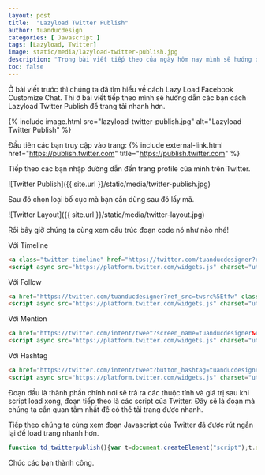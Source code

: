 ```yaml
---
layout: post
title:  "Lazyload Twitter Publish"
author: tuanducdesign
categories: [ Javascript ]
tags: [Lazyload, Twitter]
image: static/media/lazyload-twitter-publish.jpg
description: "Trong bài viết tiếp theo của ngày hôm nay mình sẽ hướng dẫn các bạn cách Lazyload script của Twitter để tải trang nhanh hơn."
toc: false
---
```


Ở bài viết trước thì chúng ta đã tìm hiểu về cách Lazy Load Facebook Customize Chat. Thì ở bài viết tiếp theo mình sẽ hướng dẫn các bạn cách Lazyload Twitter Publish để trang tải nhanh hơn.

{% include image.html src="lazyload-twitter-publish.jpg" alt="Lazyload Twitter Publish" %}

Đầu tiên các bạn truy cập vào trang: {% include external-link.html href="https://publish.twitter.com" title="https://publish.twitter.com" %}

Tiếp theo các bạn nhập đường dẫn đến trang profile của mình trên Twitter.

![Twitter Publish]({{ site.url }}/static/media/twitter-publish.jpg)

Sau đó chọn loại bố cục mà bạn cần dùng sau đó lấy mã.

![Twitter Layout]({{ site.url }}/static/media/twitter-layout.jpg)

Rồi bây giờ chúng ta cùng xem cấu trúc đoạn code nó như nào nhé!

Với Timeline

```html
<a class="twitter-timeline" href="https://twitter.com/tuanducdesigner?ref_src=twsrc%5Etfw">Tweets by tuanducdesigner</a>
<script async src="https://platform.twitter.com/widgets.js" charset="utf-8"></script>
```

Với Follow

```html
<a href="https://twitter.com/tuanducdesigner?ref_src=twsrc%5Etfw" class="twitter-follow-button" data-show-count="false">Follow @tuanducdesigner</a>
<script async src="https://platform.twitter.com/widgets.js" charset="utf-8"></script>
```

Với Mention

```html
<a href="https://twitter.com/intent/tweet?screen_name=tuanducdesigner&ref_src=twsrc%5Etfw" class="twitter-mention-button" data-show-count="false">Tweet to @tuanducdesigner</a>
<script async src="https://platform.twitter.com/widgets.js" charset="utf-8"></script>
```

Với Hashtag

```html
<a href="https://twitter.com/intent/tweet?button_hashtag=tuanducdesigner&ref_src=twsrc%5Etfw" class="twitter-hashtag-button" data-show-count="false">Tweet #tuanducdesigner</a>
<script async src="https://platform.twitter.com/widgets.js" charset="utf-8"></script>
```

Đoạn đầu là thành phần chính nơi sẽ trả ra các thuộc tính và giá trị sau khi script load xong, đoạn tiếp theo là các script của Twitter. Đây sẽ là đoạn mà chúng ta cần quan tâm nhất để có thể tải trang được nhanh.

Tiếp theo chúng ta cùng xem đoạn Javascript của Twitter đã được rút ngắn lại để load trang nhanh hơn.

```javascript
function td_twitterpublish(){var t=document.createElement("script");t.async=!0,t.defer=!0,t.src="https://platform.twitter.com/widgets.js",document.body.appendChild(t)}window.addEventListener?window.addEventListener("load",td_twitterpublish,!1):window.attachEvent?window.attachEvent("onload",td_twitterpublish):window.onload=td_twitterpublish;
```

Chúc các bạn thành công.
